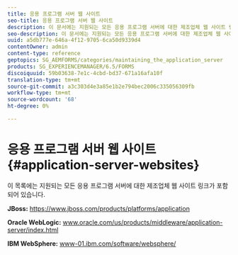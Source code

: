 ```yaml
---
title: 응용 프로그램 서버 웹 사이트
seo-title: 응용 프로그램 서버 웹 사이트
description: 이 문서에는 지원되는 모든 응용 프로그램 서버에 대한 제조업체 웹 사이트 링크가 포함되어 있습니다.
seo-description: 이 문서에는 지원되는 모든 응용 프로그램 서버에 대한 제조업체 웹 사이트 링크가 포함되어 있습니다.
uuid: a5db777e-646a-4f12-9705-6ca50d9339d4
contentOwner: admin
content-type: reference
geptopics: SG_AEMFORMS/categories/maintaining_the_application_server
products: SG_EXPERIENCEMANAGER/6.5/FORMS
discoiquuid: 59b03638-7e1c-4cbd-bd37-671a16afa10f
translation-type: tm+mt
source-git-commit: a3c303d4e3a85e1b2e794bec2006c335056309fb
workflow-type: tm+mt
source-wordcount: '68'
ht-degree: 0%

---
```



# 응용 프로그램 서버 웹 사이트 {#application-server-websites}

이 목록에는 지원되는 모든 응용 프로그램 서버에 대한 제조업체 웹 사이트 링크가 포함되어 있습니다.

**JBoss:** https://www.jboss.com/products/platforms/application

**Oracle WebLogic:** www.oracle.com/us/products/middleware/application-server/index.html

**IBM WebSphere:** www-01.ibm.com/software/websphere/
